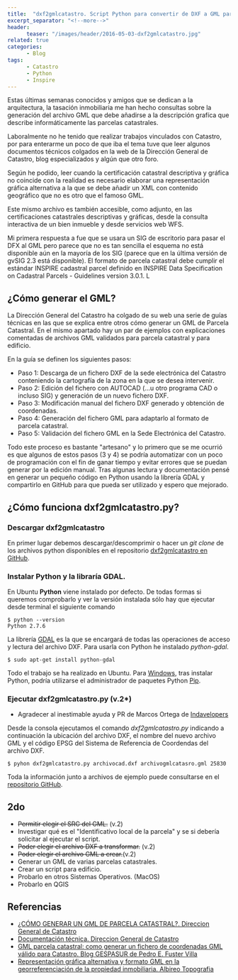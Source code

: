 ```yaml
---
title:  "dxf2gmlcatastro. Script Python para convertir de DXF a GML parcela catastral"
excerpt_separator: "<!--more-->"
header:
      teaser: "/images/header/2016-05-03-dxf2gmlcatastro.jpg"
related: true
categories:
      - Blog
tags:
      - Catastro
      - Python
      - Inspire
---
```


Estas últimas semanas conocidos y amigos que se dedican a la arquitectura, la tasación inmobiliaria me han hecho consultas sobre la generación del archivo GML que debe añadirse a la descripción grafíca que describe informáticamente las parcelas catastrales.
<!--more-->
Laboralmente no he tenido que realizar trabajos vinculados con Catastro, por para enterarme un poco de que iba el tema tuve que leer algunos documentos técnicos colgados en la web de la Dirección General de Catastro, blog especializados y algún que otro foro.

Según he podido, leer cuando la certificación catastral descriptiva y gráfica no coincide con la realidad es necesario elaborar una representación gráfica alternativa a la que se debe añadir un XML con contenido geográfico que no es otro que el famoso GML.

Este mismo archivo es también accesible, como adjunto, en las certificaciones catastrales descriptivas y gráficas, desde la consulta interactiva de un bien inmueble y desde servicios web WFS.

Mi primera respuesta a fue que se usara un SIG de escritorio para pasar el DFX al GML pero parece que no es tan sencilla el esquema no está disponible aún en la mayoría de los SIG (parece que en la última versión de gvSIG 2.3 está disponible). El formato de parcela catastral debe cumplir el estándar INSPIRE cadastral parcel definido en INSPIRE Data Specification on Cadastral Parcels - Guidelines version 3.0.1\. L

## ¿Cómo generar el GML?

La Dirección General del Catastro ha colgado de su web una serie de guías técnicas en las que se explica entre otros cómo generar un GML de Parcela Catastral. En el mismo apartado hay un par de ejemplos con explicaciones comentadas de archivos GML validados para parcela catastral y para edificio.

En la guía se definen los siguientes pasos:

*   Paso 1: Descarga de un fichero DXF de la sede electrónica del Catastro conteniendo la cartografía de la zona en la que se desea intervenir.
*   Paso 2: Edición del fichero con AUTOCAD (...u otro programa CAD o incluso SIG) y generación de un nuevo fichero DXF.
*   Paso 3: Modificación manual del fichero DXF generado y obtención de coordenadas.
*   Paso 4: Generación del fichero GML para adaptarlo al formato de parcela catastral.
*   Paso 5: Validación del fichero GML en la Sede Electrónica del Catastro.

Todo este proceso es bastante "artesano" y lo primero que se me ocurrió es que algunos de estos pasos (3 y 4) se podría automatizar con un poco de programación con el fin de ganar tiempo y evitar errores que se puedan generar por la edición manual. Tras algunas lectura y documentación pensé en generar un pequeño código en Python usando la librería GDAL y compartirlo en GitHub para que pueda ser utilizado y espero que mejorado.

## ¿Cómo funciona dxf2gmlcatastro.py?

### Descargar dxf2gmlcatastro

En primer lugar debemos descargar/descomprimir o hacer un _git clone_ de los archivos python disponibles en el repositorio [dxf2gmlcatastro en GitHub](https://github.com/sigdeletras/dxf2gmlcatastro).

### Instalar Python y la libraría GDAL.

En Ubuntu **Python** viene instalado por defecto. De todas formas si queremos comprobarlo y ver la versión instalada sólo hay que ejecutar desde terminal el siguiente comando

    $ python --version
    Python 2.7.6

La librería [GDAL](https://pypi.python.org/pypi/GDAL/) es la que se encargará de todas las operaciones de acceso y lectura del archivo DXF. Para usarla con Python he instalado _python-gdal_.

    $ sudo apt-get install python-gdal

Todo el trabajo se ha realizado en Ubuntu. Para [Windows](https://www.python.org/downloads/), tras instalar Python, podría utilizarse el administrador de paquetes Python [Pip](http://recursospython.com/guias-y-manuales/instalacion-y-utilizacion-de-pip-en-windows-linux-y-os-x/).

### Ejecutar dxf2gmlcatastro.py (v.2*)

* Agradecer al inestimable ayuda y PR de Marcos Ortega de [Indavelopers](http://www.indavelopers.com/ "indavelopers")

Desde la consola ejecutamos el comando _dxf2gmlcatastro.py_ indicando a continuación la ubicación del archivo DXF, el nombre del nuevo archivo GML y el código EPSG del Sistema de Referencia de Coordendas del archivo DXF.

    $ pyhon dxf2gmlcatastro.py archivocad.dxf archivogmlcatasro.gml 25830

Toda la información junto a archivos de ejemplo puede consultarse en el [repositorio GitHub](https://github.com/sigdeletras/dxf2gmlcatastro "Github").

## 2do

*   <span style="text-decoration: line-through;">Permitir elegir el SRC del GML.</span> (v.2)
*   Investigar qué es el "Identificativo local de la parcela" y se si debería solicitar al ejecutar el script.
*   <span style="text-decoration: line-through;">Poder elegir el archivo DXF a transformar.</span> (v.2)
*   <span style="text-decoration: line-through;">Poder elegir el archivo GML a crear.</span>(v.2)
*   Generar un GML de varias parcelas catastrales.
*   Crear un script para edificio.
*   Probarlo en otros Sistemas Operativos. (MacOS)
*   Probarlo en QGIS

## Referencias

*   [¿CÓMO GENERAR UN GML DE PARCELA CATASTRAL?. Direccion General de Catastro](http://www.catastro.minhap.es/documentos/portal%20generacion%20GML.pdf)
*   [Documentación técnica. Direccion General de Catastro](http://www.catastro.minhap.es/esp/CoordinacionCatastroRegistro.asp#doctec)
*   [GML parcela catastral: como generar un fichero de coordenadas GML válido para Catastro. Blog GESPASUR de Pedro E. Fuster Villa](http://gespasur.blogspot.com.es/2016/01/como-generar-un-fichero-de-coordenadas.html)
*   [Representación gráfica alternativa y formato GML en la georreferenciación de la propiedad inmobiliaria. Albireo Topografia](http://www.albireotopografia.es/representacion-grafica-alternativa-y-formato-gml-en-la-georreferenciacion-de-la-propiedad-inmobiliaria/)
        
